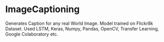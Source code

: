 # ImageCaptioning
Generates Caption for any real World Image. Model trained on Flickr8k Dataset. Used LSTM, Keras, Numpy, Pandas, OpenCV, Transfer Learning, Google Colaboratory etc.
